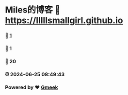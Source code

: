 # Miles的博客 :link: https://lllllsmallgirl.github.io 
### :page_facing_up: [1](https://lllllsmallgirl.github.io/tag.html) 
### :speech_balloon: 1 
### :hibiscus: 20 
### :alarm_clock: 2024-06-25 08:49:43 
### Powered by :heart: [Gmeek](https://github.com/Meekdai/Gmeek)
